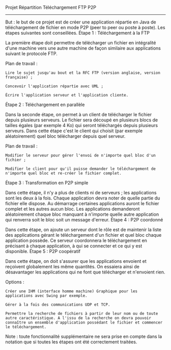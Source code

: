 
Projet Répartition
Téléchargement FTP P2P

---

But : le but de ce projet est de créer une application répartie en Java de téléchargement de fichier en mode P2P (peer to peer ou poste à poste).
Les étapes suivantes sont conseillées.
Étape 1 : Téléchargement à la FTP

La première étape doit permettre de télécharger un fichier en intégralité d'une machine vers une autre machine de façon similaire aux applications suivant le protocole FTP.

Plan de travail :

    Lire le sujet jusqu'au bout et la RFC FTP (version anglaise, version française) ;

    Concevoir l'application répartie avec UML ;

    Écrire l'application serveur et l'application cliente.

Étape 2 : Téléchargement en parallèle

Dans la seconde étape, on permet à un client de télécharger le fichier depuis plusieurs serveurs.
Le fichier sera découpé en plusieurs blocs de tailles égales (par exemple 4 Ko) qui seront téléchargés depuis plusieurs serveurs.
Dans cette étape c'est le client qui choisit (par exemple aléatoirement) quel bloc télécharger depuis quel serveur.

Plan de travail :

    Modifier le serveur pour gérer l'envoi de n'importe quel bloc d'un fichier ;

    Modifier le client pour qu'il puisse demander le téléchargement de n'importe quel bloc et re-créer le fichier complet.

Étape 3 : Transformation en P2P simple

Dans cette étape, il n'y a plus de clients ni de serveurs ; les applications sont les deux à la fois.
Chaque application devra noter de quelle partie du fichier elle dispose. Au démarrage certaines applications auront le fichier complet et les autres aucun bloc.
Les applications demanderont aléatoirement chaque bloc manquant à n'importe quelle autre application qui renverra soit le bloc soit un message d'erreur.
Étape 4 : P2P coordonné

Dans cette étape, on ajoute un serveur dont le rôle est de maintenir la liste des applications gérant le téléchargement d'un fichier et quel bloc chaque application possède.
Ce serveur coordonnera le téléchargement en précisant à chaque application, à qui se connecter et ce qui y est disponible.
Étape 5 : P2P coopératif

Dans cette étape, on doit s'assurer que les applications envoient et reçoivent globalement les même quantités.
On essaiera ainsi de désavantager les applications qui ne font que télécharger et n'envoient rien.

Options :

    Créer une IHM (interface homme machine) Graphique pour les applications avec Swing par exemple.

    Gérer à la fois des communications UDP et TCP.

    Permettre la recherche de fichiers à partir de leur nom ou de toute autre caractéristique. A l'issu de la recherche on devra pouvoir connaître un ensemble d'application possédant le fichier et commencer le téléchargement.


Note : toute fonctionnalité supplémentaire ne sera prise en compte dans la notation que si toutes les étapes ont été correctement traitées.
